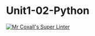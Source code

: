 # Unit1-02-Python
[![Mr Coxall's Super Linter](https://github.com/ICS3U-Programming-SophieStudent/Unit1-02-Python/workflows/Mr%20Coxall's%20Super%20Linter/badge.svg)](https://github.com/ICS3U-Programming-SophieStudent/Unit1-02-Python/actions/)
